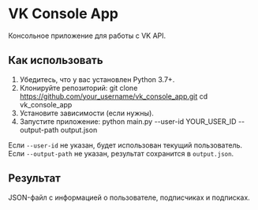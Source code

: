 # VK Console App
Консольное приложение для работы с VK API.

## Как использовать
1. Убедитесь, что у вас установлен Python 3.7+.
2. Клонируйте репозиторий: git clone https://github.com/your_username/vk_console_app.git cd vk_console_app
3. Установите зависимости (если нужны).
4. Запустите приложение: python main.py --user-id YOUR_USER_ID --output-path output.json

Если `--user-id` не указан, будет использован текущий пользователь.
Если `--output-path` не указан, результат сохранится в `output.json`.

## Результат
JSON-файл с информацией о пользователе, подписчиках и подписках.
